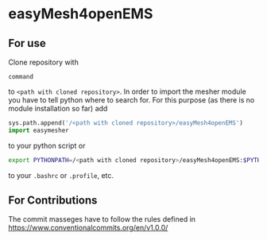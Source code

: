 # easyMesh4openEMS

## For use
Clone repository with
```
command
```
to `<path with cloned repository>`.
In order to import the mesher module you have to tell python where to search for.
For this purpose (as there is no module installation so far) add
```python
sys.path.append('/<path with cloned repository>/easyMesh4openEMS')
import easymesher
```
to your python script or
```bash
export PYTHONPATH=/<path with cloned repository>/easyMesh4openEMS:$PYTHONPATH
```
to your `.bashrc` or `.profile`, etc.

## For Contributions
The commit masseges have to follow the rules defined in https://www.conventionalcommits.org/en/v1.0.0/
